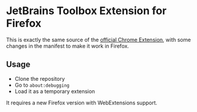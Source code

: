 # JetBrains Toolbox Extension for Firefox

This is exactly the same source of the [official Chrome Extension](https://chrome.google.com/webstore/detail/jetbrains-toolbox-extensi/offnedcbhjldheanlbojaefbfbllddna), with some changes in the manifest to make it work in Firefox.

## Usage

- Clone the repository
- Go to `about:debugging`
- Load it as a temporary extension

It requires a new Firefox version with WebExtensions support.